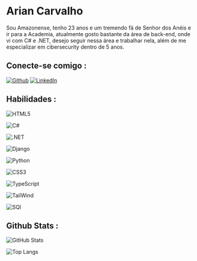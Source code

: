 # Arian Carvalho

Sou Amazonense, tenho 23 anos e um tremendo fã de Senhor dos Anéis e ir para a Academia, atualmente gosto bastante da área de back-end, onde vi com C# e .NET, desejo seguir nessa área e trabalhar nela, além de me especializar em cibersecurity dentro de 5 anos.

## Conecte-se comigo : 
[![Github](https://img.shields.io/badge/github-000?style=for-the-badge&logo=github&logoColor=0E76A8)](https://github.com/ArianVCarvalho)
[![LinkedIn](https://img.shields.io/badge/LinkedIn-000?style=for-the-badge&logo=linkedin&logoColor=0E76A8)](https://www.linkedin.com/in/ariancarvalho/)


## Habilidades : 
![HTML5](https://img.shields.io/badge/HTML5-000?style=for-the-badge&logo=html5)

![C#](https://img.shields.io/badge/C%23-000?style=for-the-badge&logo=c-sharp&logoColor=823085)

![.NET](https://img.shields.io/badge/.net-black?style=for-the-badge&logo=dotnet)

![Django](https://img.shields.io/badge/Django-000?style=for-the-badge&logo=django&logoColor=00FF00)

![Python](https://img.shields.io/badge/Python-000?style=for-the-badge&logo=python)

![CSS3](https://img.shields.io/badge/CSS3-000?style=for-the-badge&logo=css3&logoColor=264CE4)

![TypeScript](https://img.shields.io/badge/TypeScript-000?style=for-the-badge&logo=typescript)

![TailWind](https://img.shields.io/badge/TailWind-000?style=for-the-badge&logo=TailWindcss)

![SQl](https://img.shields.io/badge/Mysql-000?style=for-the-badge&logo=mysql&logoColor=823085)




## Github Stats : 

![GitHub Stats](https://github-readme-stats.vercel.app/api?username=ArianVCarvalho&theme=transparent&bg_color=000&border_color=30A3DC&show_icons=true&icon_color=30A3DC&title_color=E94D5F&text_color=FFF)

![Top Langs](https://github-readme-stats-git-masterrstaa-rickstaa.vercel.app/api/top-langs/?username=ArianVCarvalho&layout=compact&bg_color=000&border_color=30A3DC&title_color=E94D5F&text_color=FFF)
